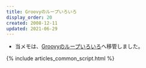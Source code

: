 ```yaml
---
title: Groovyのループいろいろ
display_order: 20
created: 2008-12-11
updated: 2021-06-29
---
```

- 当メモは、[Groovyのループいろいろ](https://thinktwice.tech/it/groovy/loop/)へ移管しました。

{% include articles_common_script.html %}
